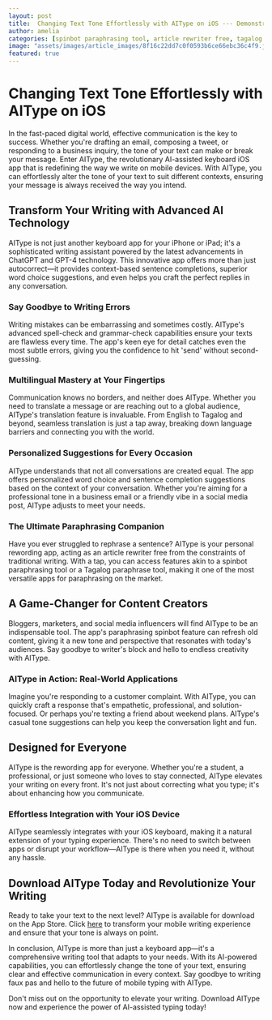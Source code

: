 ```yaml
---
layout: post
title:  Changing Text Tone Effortlessly with AIType on iOS --- Demonstrate how AIType can alter the tone of text for different contexts.
author: amelia
categories: [spinbot paraphrasing tool, article rewriter free, tagalog paraphrase tool, apps for paraphrasing, paraphrasing spinbot, re wording app, rewording app]
image: "assets/images/article_images/8f16c22dd7c0f0593b6ce66ebc36c4f9.jpg"
featured: true
---
```


# Changing Text Tone Effortlessly with AIType on iOS

In the fast-paced digital world, effective communication is the key to success. Whether you're drafting an email, composing a tweet, or responding to a business inquiry, the tone of your text can make or break your message. Enter AIType, the revolutionary AI-assisted keyboard iOS app that is redefining the way we write on mobile devices. With AIType, you can effortlessly alter the tone of your text to suit different contexts, ensuring your message is always received the way you intend.

## Transform Your Writing with Advanced AI Technology

AIType is not just another keyboard app for your iPhone or iPad; it's a sophisticated writing assistant powered by the latest advancements in ChatGPT and GPT-4 technology. This innovative app offers more than just autocorrect—it provides context-based sentence completions, superior word choice suggestions, and even helps you craft the perfect replies in any conversation.

### Say Goodbye to Writing Errors

Writing mistakes can be embarrassing and sometimes costly. AIType's advanced spell-check and grammar-check capabilities ensure your texts are flawless every time. The app's keen eye for detail catches even the most subtle errors, giving you the confidence to hit 'send' without second-guessing.

### Multilingual Mastery at Your Fingertips

Communication knows no borders, and neither does AIType. Whether you need to translate a message or are reaching out to a global audience, AIType's translation feature is invaluable. From English to Tagalog and beyond, seamless translation is just a tap away, breaking down language barriers and connecting you with the world.

### Personalized Suggestions for Every Occasion

AIType understands that not all conversations are created equal. The app offers personalized word choice and sentence completion suggestions based on the context of your conversation. Whether you're aiming for a professional tone in a business email or a friendly vibe in a social media post, AIType adjusts to meet your needs.

### The Ultimate Paraphrasing Companion

Have you ever struggled to rephrase a sentence? AIType is your personal rewording app, acting as an article rewriter free from the constraints of traditional writing. With a tap, you can access features akin to a spinbot paraphrasing tool or a Tagalog paraphrase tool, making it one of the most versatile apps for paraphrasing on the market.

## A Game-Changer for Content Creators

Bloggers, marketers, and social media influencers will find AIType to be an indispensable tool. The app's paraphrasing spinbot feature can refresh old content, giving it a new tone and perspective that resonates with today's audiences. Say goodbye to writer's block and hello to endless creativity with AIType.

### AIType in Action: Real-World Applications

Imagine you're responding to a customer complaint. With AIType, you can quickly craft a response that's empathetic, professional, and solution-focused. Or perhaps you're texting a friend about weekend plans. AIType's casual tone suggestions can help you keep the conversation light and fun.

## Designed for Everyone

AIType is the rewording app for everyone. Whether you're a student, a professional, or just someone who loves to stay connected, AIType elevates your writing on every front. It's not just about correcting what you type; it's about enhancing how you communicate.

### Effortless Integration with Your iOS Device

AIType seamlessly integrates with your iOS keyboard, making it a natural extension of your typing experience. There's no need to switch between apps or disrupt your workflow—AIType is there when you need it, without any hassle.

## Download AIType Today and Revolutionize Your Writing

Ready to take your text to the next level? AIType is available for download on the App Store. Click [here](https://apps.apple.com/us/app/aitype-grammar-check-keyboard/id6469163944) to transform your mobile writing experience and ensure that your tone is always on point.

In conclusion, AIType is more than just a keyboard app—it's a comprehensive writing tool that adapts to your needs. With its AI-powered capabilities, you can effortlessly change the tone of your text, ensuring clear and effective communication in every context. Say goodbye to writing faux pas and hello to the future of mobile typing with AIType.

Don't miss out on the opportunity to elevate your writing. Download AIType now and experience the power of AI-assisted typing today!